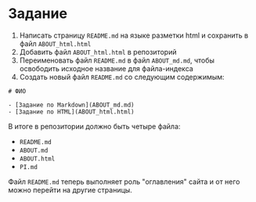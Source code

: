 # Задание

1. Написать страницу `README.md` на языке разметки html и сохранить в файл `ABOUT_html.html`
2. Добавить файл `ABOUT_html.html` в репозиторий
3. Переименовать файл `README.md` в файл `ABOUT_md.md`, чтобы освободить исходное название для файла-индекса
4. Создать новый файл `README.md` со следующим содержимым:

```
# ФИО

- [Задание по Markdown](ABOUT_md.md)
- [Задание по HTML](ABOUT_html.html)
```

В итоге в репозитории должно быть четыре файла:
- `README.md`
- `ABOUT.md`
- `ABOUT.html`
- `PI.md`

Файл `README.md` теперь выполняет роль "оглавления" сайта и от него можно перейти на другие страницы.

